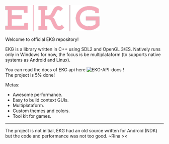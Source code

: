 ![Alt text](/ekg.png?raw=true)

Welcome to official EKG repository!

EKG is a library written in C++ using SDL2 and OpenGL 3/ES.
Natively runs only in Windows for now, the focus is be multiplataform (to supports native systems as Android and Linux).

You can read the docs of EKG api here ![EKG-API-docs](https://github.com/ekg-ez-build-gui/ekg-api-docs/) ! \
The project is 5% done!

Metas:
- Awesome performance.
- Easy to build context GUIs.
- Multiplataform.
- Custom themes and colors.
- Tool kit for games.

----

The project is not initial, EKG had an old source written for Android (NDK) but the code and performance was not too good.
~Rina ><
